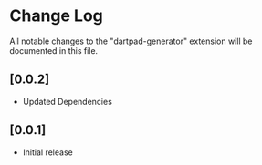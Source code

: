 # Change Log

All notable changes to the "dartpad-generator" extension will be documented in this file.

## [0.0.2]

- Updated Dependencies

## [0.0.1]

- Initial release

